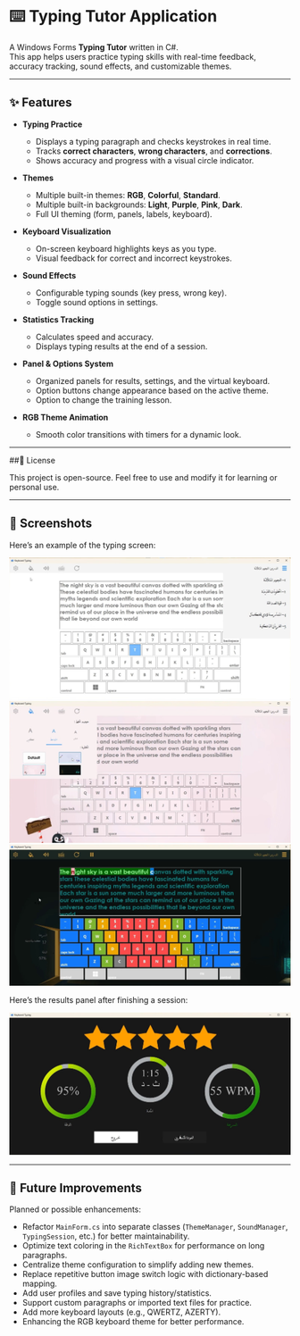# ⌨️ Typing Tutor Application

A Windows Forms **Typing Tutor** written in C#.  
This app helps users practice typing skills with real-time feedback, accuracy tracking, sound effects, and customizable themes.

---

## ✨ Features

- **Typing Practice**
  - Displays a typing paragraph and checks keystrokes in real time.
  - Tracks **correct characters**, **wrong characters**, and **corrections**.
  - Shows accuracy and progress with a visual circle indicator.

- **Themes**
  - Multiple built-in themes: **RGB**, **Colorful**, **Standard**.
  - Multiple built-in backgrounds: **Light**, **Purple**, **Pink**, **Dark**.
  - Full UI theming (form, panels, labels, keyboard).

- **Keyboard Visualization**
  - On-screen keyboard highlights keys as you type.
  - Visual feedback for correct and incorrect keystrokes.

- **Sound Effects**
  - Configurable typing sounds (key press, wrong key).
  - Toggle sound options in settings.

- **Statistics Tracking**
  - Calculates speed and accuracy.
  - Displays typing results at the end of a session.

- **Panel & Options System**
  - Organized panels for results, settings, and the virtual keyboard.
  - Option buttons change appearance based on the active theme.
  - Option to change the training lesson. 

- **RGB Theme Animation**
  - Smooth color transitions with timers for a dynamic look.

---

##📄 License

This project is open-source.
Feel free to use and modify it for learning or personal use.

---

## 📸 Screenshots

Here’s an example of the typing screen:

![Typing & Lessons Screen](Repo-Images/1.jpg)
![Backgrounds & Font Size Screen](Repo-Images/2.jpg)
![Dark Screen](Repo-Images/3.jpg)

Here’s the results panel after finishing a session:

![Results Panel](Repo-Images/4.jpg)

---

## 🔮 Future Improvements

Planned or possible enhancements:

- Refactor `MainForm.cs` into separate classes (`ThemeManager`, `SoundManager`, `TypingSession`, etc.) for better maintainability.
- Optimize text coloring in the `RichTextBox` for performance on long paragraphs.
- Centralize theme configuration to simplify adding new themes.
- Replace repetitive button image switch logic with dictionary-based mapping.
- Add user profiles and save typing history/statistics.
- Support custom paragraphs or imported text files for practice.
- Add more keyboard layouts (e.g., QWERTZ, AZERTY).
- Enhancing the RGB keyboard theme for better performance.
